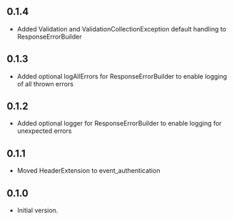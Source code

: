 ## 0.1.4

- Added Validation and ValidationCollectionException default handling to ResponseErrorBuilder

## 0.1.3

- Added optional logAllErrors for ResponseErrorBuilder to enable logging of all thrown errors

## 0.1.2

- Added optional logger for ResponseErrorBuilder to enable logging for unexpected errors

## 0.1.1

- Moved HeaderExtension to event_authentication

## 0.1.0

- Initial version.

